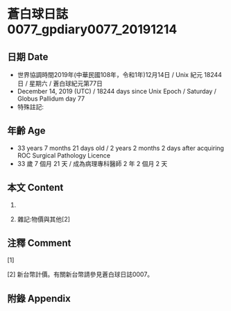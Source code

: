 # 蒼白球日誌0077_gpdiary0077_20191214 #

## 日期 Date ##

* 世界協調時間2019年(中華民國108年，令和1年)12月14日 / Unix 紀元 18244 日 / 星期六 / 蒼白球紀元第77日
* December 14, 2019 (UTC) / 18244 days since Unix Epoch / Saturday / Globus Pallidum day 77
* 特殊註記:

## 年齡 Age ##

* 33 years 7 months 21 days old / 2 years 2 months 2 days after acquiring ROC Surgical Pathology Licence
* 33 歲 7 個月 21 天 / 成為病理專科醫師 2 年 2 個月 2 天

## 本文 Content ##

1. 

    
2. 雜記:物價與其他[2]

    

## 注釋 Comment ##

[1] 


[2] 新台幣計價。有關新台幣請參見蒼白球日誌0007。



## 附錄 Appendix ##

